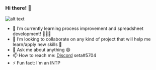 ### Hi there! 👋

![alt text](https://user-images.githubusercontent.com/101081243/157005209-f9622af3-b8d1-4e69-bc6a-a2e5d518c183.gif)

- 🌱 I’m currently learning process improvement and spreadsheet development! 👨🏻‍💻
- 👯 I’m looking to collaborate on any kind of project that will help me learn/apply new skills 🥼
- 💬 Ask me about anything 😄
- 📫 How to reach me: [Discord](https://discord.com/) seta#5704
- ⚡ Fun fact: I'm an INTP
